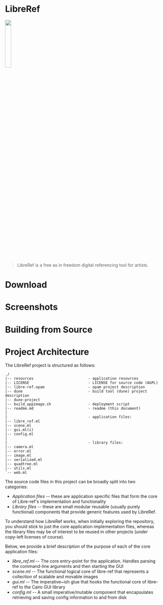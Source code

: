# LibreRef

 <img src="https://gitlab.com/gopiandcode/libre-ref/-/raw/master/resources/libre-ref-logo.png" width="20%" height="20%">

> LibreRef is a free as in freedom digital referencing tool for artists.

# Download

# Screenshots

# Building from Source

# Project Architecture
The LibreRef project is structured as follows:
```
./
|-- resources                         - application resources
|-- LICENSE                           - LICENSE for source code (AGPL)
|-- libre-ref.opam                    - opam project description
|-- dune                              - build tool (dune) project description
|-- dune-project
|-- build_appimage.sh                 - deployment script
|-- readme.md                         - readme (this document)
|
|                                     - application files:
|-- libre_ref.ml
|-- scene.ml
|-- gui.ml(i)
|-- config.ml
|
|                                     - library files:
|-- camera.ml
|-- error.ml
|-- image.ml
|-- serialized.ml
|-- quadtree.ml
|-- utils.ml
`-- web.ml
```

The source code files in this project can be broadly split into two categories:
  - *Application files* -- these are application specific files that
    form the core of Libre-ref's implementation and functionality
  - *Library files* -- these are small modular reusable (usually
    purely functional) components that provide generic features used
    by LibreRef.

To understand how LibreRef works, when initially exploring the
repository, you should stick to just the core application
implementation files, whereas the library files may be of interest to
be reused in other projects (under copy-left licenses of course).

Below, we provide a brief description of the purpose of each of the core application files:

- *libre_ref.ml* -- The core entry-point for the application. Handles
  parsing the command-line arguments and then starting the GUI
- *scene.ml* -- The functional logical core of libre-ref that
  represents a collection of scalable and movable images
- *gui.ml* -- The imperative~ish glue that hooks the functional core
  of libre-ref to the Cairo GUI library
- *config.ml* -- A small imperative/mutable component that
  encapsulates retrieving and saving config information to and from
  disk
